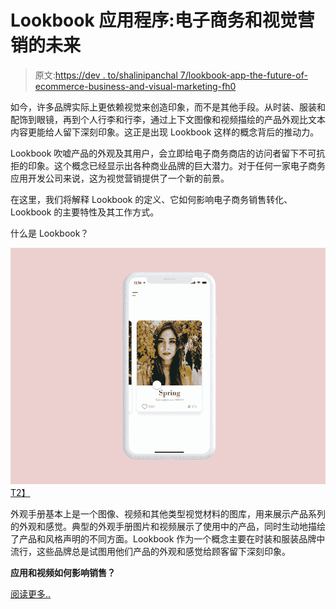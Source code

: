 # Lookbook 应用程序:电子商务和视觉营销的未来

> 原文:[https://dev . to/shalinipanchal 7/lookbook-app-the-future-of-ecommerce-business-and-visual-marketing-fh0](https://dev.to/shalinipanchal7/lookbook-app-the-future-of-ecommerce-business-and-visual-marketing-fh0)

如今，许多品牌实际上更依赖视觉来创造印象，而不是其他手段。从时装、服装和配饰到眼镜，再到个人行李和行李，通过上下文图像和视频描绘的产品外观比文本内容更能给人留下深刻印象。这正是出现 Lookbook 这样的概念背后的推动力。

Lookbook 吹嘘产品的外观及其用户，会立即给电子商务商店的访问者留下不可抗拒的印象。这个概念已经显示出各种商业品牌的巨大潜力。对于任何一家电子商务应用开发公司来说，这为视觉营销提供了一个新的前景。

在这里，我们将解释 Lookbook 的定义、它如何影响电子商务销售转化、Lookbook 的主要特性及其工作方式。

什么是 Lookbook？

[![Lookbookapp](img/d227938556a3ac8736b3e447c3344673.png)T2】](https://res.cloudinary.com/practicaldev/image/fetch/s--erf3FYmF--/c_limit%2Cf_auto%2Cfl_progressive%2Cq_66%2Cw_880/https://www.cmarix.com/wp-content/uploads/2019/09/Lookbook-app1.gif)

外观手册基本上是一个图像、视频和其他类型视觉材料的图库，用来展示产品系列的外观和感觉。典型的外观手册图片和视频展示了使用中的产品，同时生动地描绘了产品和风格声明的不同方面。Lookbook 作为一个概念主要在时装和服装品牌中流行，这些品牌总是试图用他们产品的外观和感觉给顾客留下深刻印象。

**应用和视频如何影响销售？**

[阅读更多..](https://www.cmarix.com/lookbook-app-the-future-of-ecommerce-business-and-visual-marketing/)